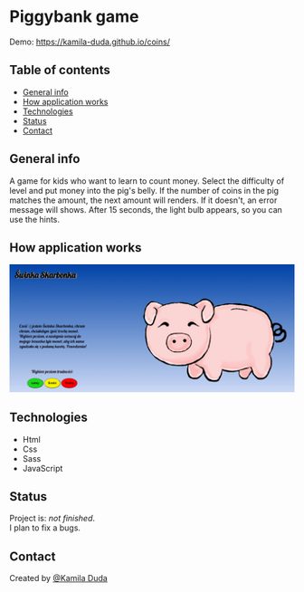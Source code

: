 # Piggybank game
Demo: <a href="https://kamila-duda.github.io/coins/" target="_blank">https://kamila-duda.github.io/coins/</a>

## Table of contents

- [General info](#general-info)
- [How application works](#how-application-works)
- [Technologies](#technologies)
- [Status](#status)
- [Contact](#contact)

## General info

A game for kids who want to learn to count money. Select the difficulty of  level  and put money  into the pig's belly. If the number of coins in the pig matches the amount, the next amount will renders. If it doesn't, an error message will shows. After 15 seconds, the light bulb appears, so you can use the hints.

## How application works

![gif of the application works](https://github.com/kamila-duda/coins/blob/master/piggybank.gif?raw=true)

## Technologies

- Html
- Css
- Sass
- JavaScript

## Status

Project is: _not finished_.\
I plan to fix a bugs.

## Contact

Created by [@Kamila Duda](https://github.com/kamila-duda)
